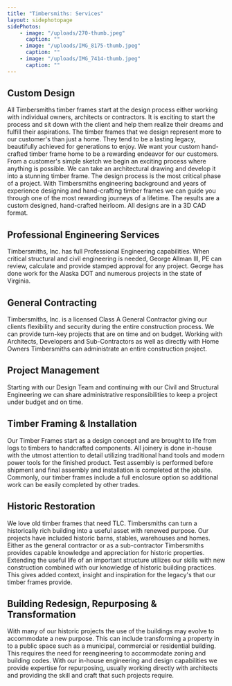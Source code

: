 ```yaml
---
title: "Timbersmiths: Services"
layout: sidephotopage
sidePhotos:
    - image: "/uploads/270-thumb.jpeg"
      caption: ""
    - image: "/uploads/IMG_8175-thumb.jpeg"
      caption: ""
    - image: "/uploads/IMG_7414-thumb.jpeg"
      caption: ""
---
```

## Custom Design
All Timbersmiths timber frames start at the design process either working with individual owners, architects or contractors. It is exciting to start the process and sit down with the client and help them realize their dreams and fulfill their aspirations. The timber frames that we design represent more to our customer's than just a home. They tend to be a lasting legacy, beautifully achieved for generations to enjoy. We want your custom hand-crafted timber frame home to be a rewarding endeavor for our customers. From a customer's simple sketch we begin an exciting process where anything is possible. We can take an architectural drawing and develop it into a stunning timber frame. The design process is the most critical phase of a project. With Timbersmiths engineering background and years of experience designing and hand-crafting timber frames we can guide you through one of the most rewarding journeys of a lifetime. The results are a custom designed, hand-crafted heirloom. All designs are in a 3D CAD format.

## Professional Engineering Services
Timbersmiths, Inc. has full Professional Engineering capabilities. When critical structural and civil engineering is needed, George Allman III, PE can review, calculate and provide stamped approval for any project. George has done work for the Alaska DOT and numerous projects in the state of Virginia.

## General Contracting
Timbersmiths, Inc. is a licensed Class A General Contractor giving our clients flexibility and security during the entire construction process. We can provide turn-key projects that are on time and on budget. Working with Architects, Developers and Sub-Contractors as well as directly with Home Owners Timbersmiths can administrate an entire construction project.

## Project Management
Starting with our Design Team and continuing with our Civil and Structural Engineering we can share administrative responsibilities to keep a project under budget and on time.

## Timber Framing & Installation
Our Timber Frames start as a design concept and are brought to life from logs to timbers to handcrafted components. All joinery is done in-house with the utmost attention to detail utilizing traditional hand tools and modern power tools for the finished product. Test assembly is performed before shipment and final assembly and installation is completed at the jobsite. Commonly, our timber frames include a full enclosure option so additional work can be easily completed by other trades.

## Historic Restoration
We love old timber frames that need TLC. Timbersmiths can turn a historically rich building into a useful asset with renewed purpose. Our projects have included historic barns, stables, warehouses and homes. Either as the general contractor or as a sub-contractor Timbersmiths provides capable knowledge and appreciation for historic properties. Extending the useful life of an important structure utilizes our skills with new construction combined with our knowledge of historic building practices. This gives added context, insight and inspiration for the legacy's that our timber frames provide.

## Building Redesign, Repurposing & Transformation
With many of our historic projects the use of the buildings may evolve to accommodate a new purpose. This can include transforming a property in to a public space such as a municipal, commercial or residential building. This requires the need for reengineering to accommodate zoning and building codes. With our in-house engineering and design capabilities we provide expertise for repurposing, usually working directly with architects and providing the skill and craft that such projects require.
